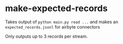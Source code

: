 # make-expected-records
Takes output of `python main.py read ...` and makes an `expected_records.jsonl` for airbyte connectors

Only outputs up to 3 records per stream.
